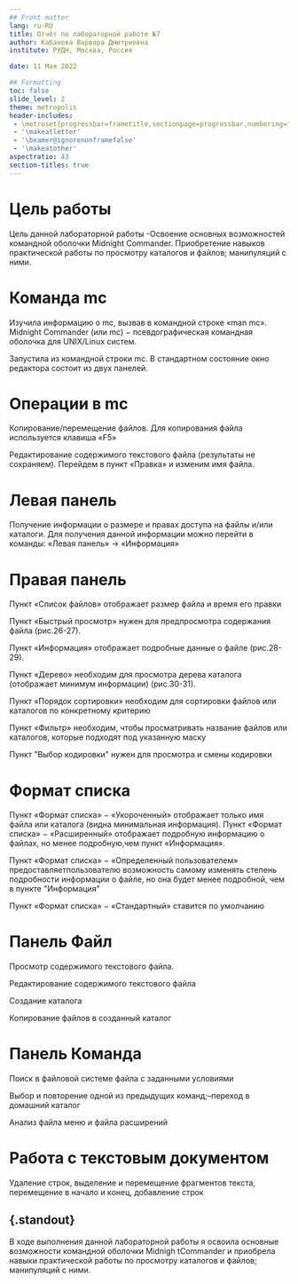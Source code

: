 ```yaml
---
## Front matter
lang: ru-RU
title: Отчёт по лабораторной работе №7
author: Кабанова Варвара Дмитриевна
institute: РУДН, Москва, Россия

date: 11 Мая 2022

## Formatting
toc: false
slide_level: 2
theme: metropolis
header-includes: 
 - \metroset{progressbar=frametitle,sectionpage=progressbar,numbering=fraction}
 - '\makeatletter'
 - '\beamer@ignorenonframefalse'
 - '\makeatother'
aspectratio: 43
section-titles: true
---
```


# Цель работы

Цель данной лабораторной работы -Освоение основных возможностей командной оболочки Midnight Commander. Приобретение навыков практической работы по просмотру каталогов и файлов; манипуляций с ними.

# Команда mc

Изучила информацию о mc, вызвав в командной строке «man mc». Midnight Commander (или mc) − псевдографическая командная оболочка для UNIX/Linux систем. 

Запустила из командной строки mc. В стандартном состояние окно редактора состоит из двух панелей. 

# Операции в mc

Копирование/перемещение файлов. Для копирования файла используется клавиша «F5» 

Редактирование содержимого текстового файла (результаты не сохраняем). Перейдем в пункт «Правка» и изменим имя файла.

# Левая панель

Получение информации о размере и правах доступа на файлы и/или каталоги. Для получения данной информации можно перейти в команды: «Левая панель» → «Информация»

# Правая панель 

Пункт «Список файлов» отображает размер файла и время его правки

Пункт «Быстрый просмотр» нужен для предпросмотра содержания файла (рис.26-27).

Пункт «Информация» отображает подробные данные о файле (рис.28-29).

Пункт «Дерево» необходим для просмотра дерева каталога (отображает минимум информации) (рис.30-31).

Пункт «Порядок сортировки» необходим для сортировки файлов или каталогов по конкретному критерию 

Пункт «Фильтр» необходим, чтобы просматривать название файлов или каталогов, которые подходят под указанную маску

Пункт "Выбор кодировки" нужен для просмотра и смены кодировки

# Формат списка

Пункт «Формат списка» − «Укороченный» отображает только имя файла или каталога (видна минимальная информация). Пункт «Формат списка» − «Расширенный» отображает подробную информацию о файлах, но менее подробную,чем пункт «Информация». 

Пункт «Формат списка» − «Определенный пользователем» предоставляетпользователю возможность самому изменять степень подробности информации о файле, но она будет менее подробной, чем в пункте "Информация"

Пункт «Формат списка» − «Стандартный» ставится по умолчанию 

# Панель Файл 

Просмотр содержимого текстового файла. 

Редактирование содержимого текстового файла 

Создание каталога

Копирование файлов в созданный каталог

# Панель Команда 

Поиск в файловой системе файла с заданными условиями

Выбор и повторение одной из предыдущих команд;–переход в домашний каталог

Анализ файла меню и файла расширений

# Работа с текстовым документом 

Удаление строк, выделение и перемещение фрагментов текста, перемещение в начало и конец, добавление строк 

## {.standout}

В ходе выполнения данной лабораторной работы я освоила основные возможности командной оболочки Midnigh tCommander и приобрела навыки практической работы по просмотру каталогов и файлов; манипуляций с ними.
